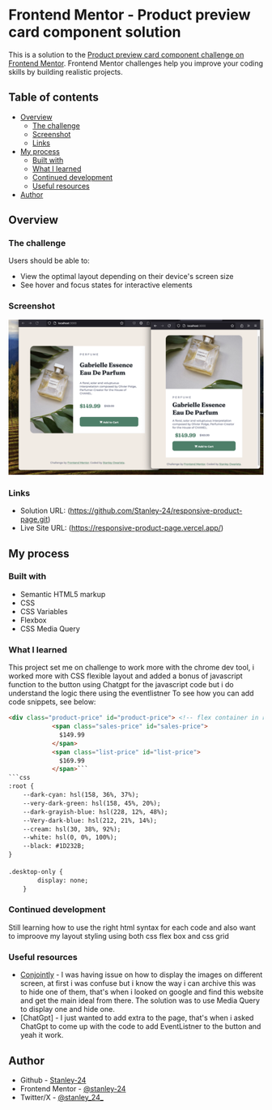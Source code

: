 # Frontend Mentor - Product preview card component solution

This is a solution to the [Product preview card component challenge on Frontend Mentor](https://www.frontendmentor.io/challenges/product-preview-card-component-GO7UmttRfa). Frontend Mentor challenges help you improve your coding skills by building realistic projects. 

## Table of contents

- [Overview](#overview)
  - [The challenge](#the-challenge)
  - [Screenshot](#screenshot)
  - [Links](#links)
- [My process](#my-process)
  - [Built with](#built-with)
  - [What I learned](#what-i-learned)
  - [Continued development](#continued-development)
  - [Useful resources](#useful-resources)
- [Author](#author)


## Overview

### The challenge

Users should be able to:

- View the optimal layout depending on their device's screen size
- See hover and focus states for interactive elements

### Screenshot

![](./screenshot.jpg)


### Links

- Solution URL: (https://github.com/Stanley-24/responsive-product-page.git)
- Live Site URL: (https://responsive-product-page.vercel.app/)

## My process

### Built with

- Semantic HTML5 markup
- CSS 
- CSS Variables
- Flexbox
- CSS Media Query

### What I learned

This project set me on challenge to work more with the chrome dev tool, i worked more with CSS flexible layout and added a bonus of javascript function to the button using Chatgpt for the javascript code but i do understand the logic there using the eventlistner 
To see how you can add code snippets, see below:

```html
<div class="product-price" id="product-price"> <!-- flex container in row direction -->
            <span class="sales-price" id="sales-price">
              $149.99
            </span>
            <span class="list-price" id="list-price">
              $169.99
            </span>```
```css
:root {
    --dark-cyan: hsl(158, 36%, 37%);
    --very-dark-green: hsl(158, 45%, 20%);
    --dark-grayish-blue: hsl(228, 12%, 48%);
    --Very-dark-blue: hsl(212, 21%, 14%);
    --cream: hsl(30, 38%, 92%);
    --white: hsl(0, 0%, 100%);
    --black: #1D232B;
}

.desktop-only {
        display: none;
    }
```


### Continued development

Still learning how to use the right html syntax for each code and also want to improove my layout styling using both css flex box and css grid


### Useful resources

- [Conjointly](https://conjointly.com/faq/mobile-desktop-responsive-images/) - I was having issue on how to display the images on different screen, at first i was confuse but i know the way i can archive this was to hide one of them, that's when i looked on google and find this website and get the main ideal from there. The solution was to use Media Query to display one and hide one. 
- [ChatGpt] - I just wanted to add extra to the page, that's when i asked ChatGpt to come up with the code to add EventListner to the button and yeah it work. 



## Author

- Github - [Stanley-24](https://github.com/Stanley-24/)
- Frontend Mentor - [@stanley-24](https://www.frontendmentor.io/profile/Stanley-24)
- Twitter/X - [@stanley_24_](https://x.com/Stanley_24_)

